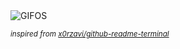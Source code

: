 <div align="justify">
<picture>
    <source media="(prefers-color-scheme: dark)" srcset="https://i.ibb.co/ds0Pnc38/output-gif.gif">
    <source media="(prefers-color-scheme: light)" srcset="https://i.ibb.co/ds0Pnc38/output-gif.gif">
    <img alt="GIFOS" src="https://i.ibb.co/ds0Pnc38/output-gif.gif">
</picture>

<sub><i>inspired from [x0rzavi/github-readme-terminal](https://github.com/x0rzavi/github-readme-terminal)</i></sub>

</div>

<!-- Image deletion URL: https://ibb.co/8nDrFBR1/7c62a12591c2ac023840a65d63135309 -->